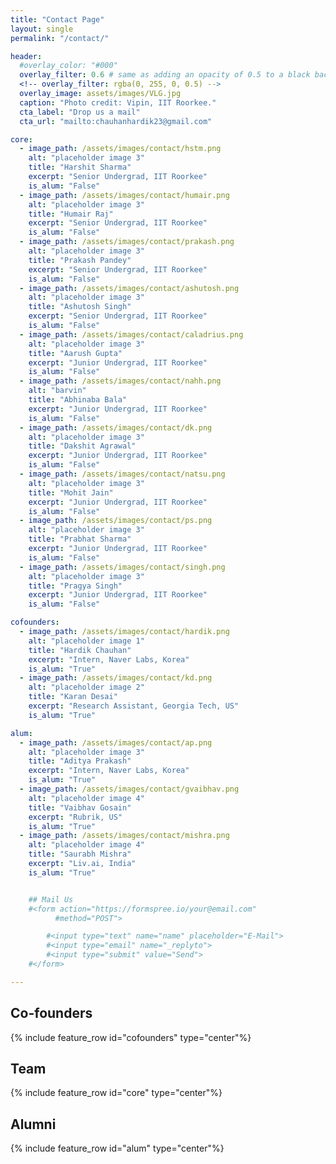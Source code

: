 ```yaml
---
title: "Contact Page"
layout: single
permalink: "/contact/"

header:
  #overlay_color: "#000"
  overlay_filter: 0.6 # same as adding an opacity of 0.5 to a black background
  <!-- overlay_filter: rgba(0, 255, 0, 0.5) -->
  overlay_image: assets/images/VLG.jpg
  caption: "Photo credit: Vipin, IIT Roorkee."
  cta_label: "Drop us a mail"
  cta_url: "mailto:chauhanhardik23@gmail.com"

core:
  - image_path: /assets/images/contact/hstm.png
    alt: "placeholder image 3"
    title: "Harshit Sharma"
    excerpt: "Senior Undergrad, IIT Roorkee"
    is_alum: "False"
  - image_path: /assets/images/contact/humair.png
    alt: "placeholder image 3"
    title: "Humair Raj"
    excerpt: "Senior Undergrad, IIT Roorkee"
    is_alum: "False"
  - image_path: /assets/images/contact/prakash.png
    alt: "placeholder image 3"
    title: "Prakash Pandey"
    excerpt: "Senior Undergrad, IIT Roorkee"
    is_alum: "False"
  - image_path: /assets/images/contact/ashutosh.png
    alt: "placeholder image 3"
    title: "Ashutosh Singh"
    excerpt: "Senior Undergrad, IIT Roorkee"
    is_alum: "False"
  - image_path: /assets/images/contact/caladrius.png
    alt: "placeholder image 3"
    title: "Aarush Gupta"
    excerpt: "Junior Undergrad, IIT Roorkee"
    is_alum: "False"
  - image_path: /assets/images/contact/nahh.png
    alt: "barvin"
    title: "Abhinaba Bala"
    excerpt: "Junior Undergrad, IIT Roorkee"
    is_alum: "False"
  - image_path: /assets/images/contact/dk.png
    alt: "placeholder image 3"
    title: "Dakshit Agrawal"
    excerpt: "Junior Undergrad, IIT Roorkee"
    is_alum: "False"
  - image_path: /assets/images/contact/natsu.png
    alt: "placeholder image 3"
    title: "Mohit Jain"
    excerpt: "Junior Undergrad, IIT Roorkee"
    is_alum: "False"
  - image_path: /assets/images/contact/ps.png
    alt: "placeholder image 3"
    title: "Prabhat Sharma"
    excerpt: "Junior Undergrad, IIT Roorkee"
    is_alum: "False"
  - image_path: /assets/images/contact/singh.png
    alt: "placeholder image 3"
    title: "Pragya Singh"
    excerpt: "Junior Undergrad, IIT Roorkee"
    is_alum: "False"

cofounders:
  - image_path: /assets/images/contact/hardik.png
    alt: "placeholder image 1"
    title: "Hardik Chauhan"
    excerpt: "Intern, Naver Labs, Korea"
    is_alum: "True"
  - image_path: /assets/images/contact/kd.png
    alt: "placeholder image 2"
    title: "Karan Desai"
    excerpt: "Research Assistant, Georgia Tech, US"
    is_alum: "True"

alum:
  - image_path: /assets/images/contact/ap.png
    alt: "placeholder image 3"
    title: "Aditya Prakash"
    excerpt: "Intern, Naver Labs, Korea"
    is_alum: "True"
  - image_path: /assets/images/contact/gvaibhav.png
    alt: "placeholder image 4"
    title: "Vaibhav Gosain"
    excerpt: "Rubrik, US"
    is_alum: "True"
  - image_path: /assets/images/contact/mishra.png
    alt: "placeholder image 4"
    title: "Saurabh Mishra"
    excerpt: "Liv.ai, India"
    is_alum: "True"


    ## Mail Us
    #<form action="https://formspree.io/your@email.com"
          #method="POST">

        #<input type="text" name="name" placeholder="E-Mail">
        #<input type="email" name="_replyto">
        #<input type="submit" value="Send">
    #</form>

---
```


<!-- # Meet the Team -->

<!-- <br/> -->
## Co-founders

{% include feature_row id="cofounders" type="center"%}

## Team

{% include feature_row id="core" type="center"%}

## Alumni

{% include feature_row id="alum" type="center"%}
